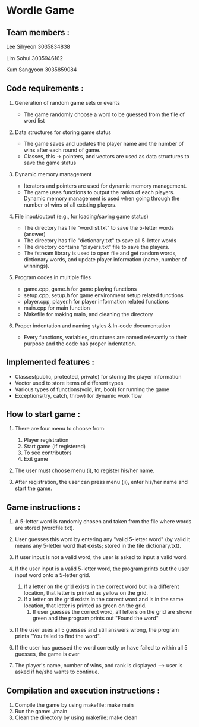 # Wordle Game
## Team members :
Lee Sihyeon 3035834838

Lim Sohui 3035946162

Kum Sangyoon 3035859084

## Code requirements :
1. Generation of random game sets or events
    - The game randomly choose a word to be guessed from the file of word list

2. Data structures for storing game status
    - The game saves and updates the player name and the number of wins after each round of game.
    - Classes, this -> pointers, and vectors are used as data structures to save the game status

3. Dynamic memory management
    - Iterators and pointers are used for dynamic memory management.
    - The game uses functions to output the ranks of each players. Dynamic memory management is used when going through the number of wins of all existing players. 
    
4. File input/output (e.g., for loading/saving game status)
    - The directory has file "wordlist.txt" to save the 5-letter words (answer)
    - The directory has file "dictionary.txt" to save all 5-letter words 
    - The directory contains "players.txt" file to save the players.
    - The fstream library is used to open file and get random words, dictionary words,  and update player information (name, number of winnings).

5. Program codes in multiple files
    - game.cpp, game.h for game playing functions
    - setup.cpp, setup.h for game environment setup related functions
    - player.cpp, player.h for player information related functions
    - main.cpp for main function
    - Makefile for making main, and cleaning the directory
    
6. Proper indentation and naming styles & In-code documentation
    - Every functions, variables, structures are named relevantly to their purpose and the code has proper indentation.


## Implemented features :
- Classes(public, protected, private) for storing the player information
- Vector used to store items of different types 
- Various types of functions(void, int, bool) for running the game
- Exceptions(try, catch, throw) for dynamic work flow

## How to start game :
1. There are four menu to choose from:
    1. Player registration
    2. Start game (if registered)
    3. To see contributors
    4. Exit game

2. The user must choose menu (i), to register his/her name.

3. After registration, the user can press menu (ii), enter his/her name and start the game.

## Game instructions :
1. A 5-letter word is randomly chosen and taken from the file where words are stored (wordfile.txt).

2. User guesses this word by entering any "valid 5-letter word" (by valid it means any 5-letter word that exists; stored in the file dictionary.txt). 

3. If user input is not a valid word, the user is asked to input a valid word.

4. If the user input is a valid 5-letter word, the program prints out the user input word onto a 5-letter grid.      
    1. If a letter on the grid exists in the correct word but in a different location, that letter is printed as yellow on the grid.
    2. If a letter on the grid exists in the correct word and is in the same location, that letter is printed as green on the grid.
        1. If user guesses the correct word, all letters on the grid are shown green and the program prints out "Found the word"
            
5. If the user uses all 5 guesses and still answers wrong, the program prints "You failed to find the word".
 
6. If the user has guessed the word correctly or have failed to within all 5 guesses, the game is over

7. The player's name, number of wins, and rank is displayed --> user is asked if he/she wants to continue.

## Compilation and execution instructions :
1. Compile the game by using makefile: make main
2. Run the game: ./main
3. Clean the directory by using makefile: make clean

